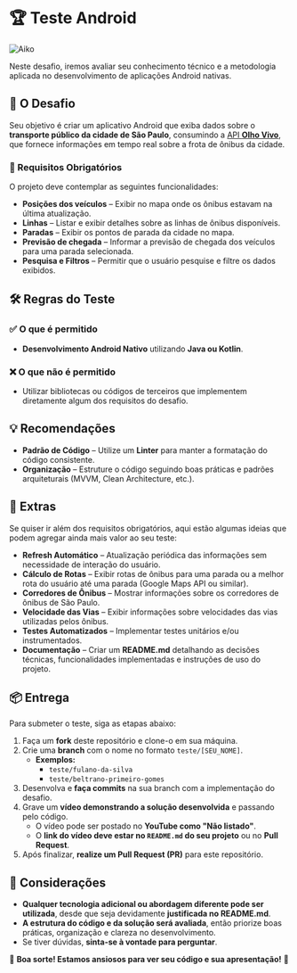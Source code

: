# 🏆 Teste Android

![Aiko](imagens/aiko.png)

Neste desafio, iremos avaliar seu conhecimento técnico e a metodologia aplicada no desenvolvimento de aplicações Android nativas.  

## 🚀 O Desafio  

Seu objetivo é criar um aplicativo Android que exiba dados sobre o **transporte público da cidade de São Paulo**, consumindo a [API **Olho Vivo**](api.md), que fornece informações em tempo real sobre a frota de ônibus da cidade.  

### 🎯 Requisitos Obrigatórios  

O projeto deve contemplar as seguintes funcionalidades:  

- **Posições dos veículos** – Exibir no mapa onde os ônibus estavam na última atualização.  
- **Linhas** – Listar e exibir detalhes sobre as linhas de ônibus disponíveis.  
- **Paradas** – Exibir os pontos de parada da cidade no mapa.  
- **Previsão de chegada** – Informar a previsão de chegada dos veículos para uma parada selecionada.  
- **Pesquisa e Filtros** – Permitir que o usuário pesquise e filtre os dados exibidos.  

## 🛠️ Regras do Teste  

### ✅ O que é permitido  

- **Desenvolvimento Android Nativo** utilizando **Java ou Kotlin**.  

### ❌ O que não é permitido  

- Utilizar bibliotecas ou códigos de terceiros que implementem diretamente algum dos requisitos do desafio.  

## 💡 Recomendações  

- **Padrão de Código** – Utilize um **Linter** para manter a formatação do código consistente.  
- **Organização** – Estruture o código seguindo boas práticas e padrões arquiteturais (MVVM, Clean Architecture, etc.).  

## 🌟 Extras  

Se quiser ir além dos requisitos obrigatórios, aqui estão algumas ideias que podem agregar ainda mais valor ao seu teste:  

- **Refresh Automático** – Atualização periódica das informações sem necessidade de interação do usuário.  
- **Cálculo de Rotas** – Exibir rotas de ônibus para uma parada ou a melhor rota do usuário até uma parada (Google Maps API ou similar).  
- **Corredores de Ônibus** – Mostrar informações sobre os corredores de ônibus de São Paulo.  
- **Velocidade das Vias** – Exibir informações sobre velocidades das vias utilizadas pelos ônibus.  
- **Testes Automatizados** – Implementar testes unitários e/ou instrumentados.  
- **Documentação** – Criar um **README.md** detalhando as decisões técnicas, funcionalidades implementadas e instruções de uso do projeto.  

## 📦 Entrega  

Para submeter o teste, siga as etapas abaixo:  

1. Faça um **fork** deste repositório e clone-o em sua máquina.  
2. Crie uma **branch** com o nome no formato `teste/[SEU_NOME]`.  
    - **Exemplos:**  
      - `teste/fulano-da-silva`  
      - `teste/beltrano-primeiro-gomes`  
3. Desenvolva e **faça commits** na sua branch com a implementação do desafio.  
4. Grave um **vídeo demonstrando a solução desenvolvida** e passando pelo código.  
   - O vídeo pode ser postado no **YouTube como "Não listado"**.  
   - O **link do vídeo deve estar no `README.md` do seu projeto** ou no **Pull Request**.
5. Após finalizar, **realize um Pull Request (PR)** para este repositório.  

## 📌 Considerações  

- **Qualquer tecnologia adicional ou abordagem diferente pode ser utilizada**, desde que seja devidamente **justificada no README.md**.  
- **A estrutura do código e da solução será avaliada**, então priorize boas práticas, organização e clareza no desenvolvimento.  
- Se tiver dúvidas, **sinta-se à vontade para perguntar**.  


📩 **Boa sorte! Estamos ansiosos para ver seu código e sua apresentação!** 🚀
